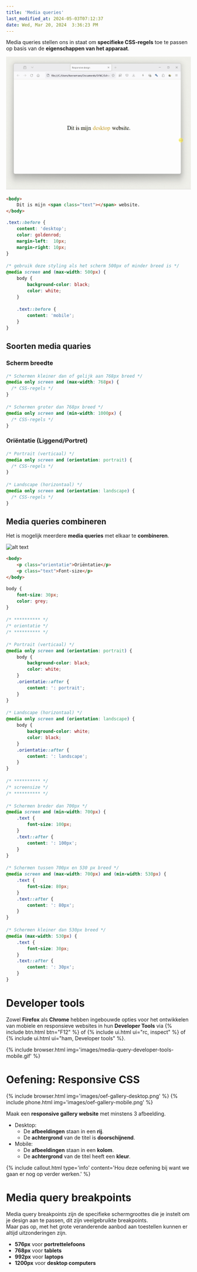 ```yaml
---
title: 'Media queries'
last_modified_at: 2024-05-03T07:12:37
date: Wed, Mar 20, 2024  3:36:23 PM
---
```


Media queries stellen ons in staat om **specifieke CSS-regels** toe te passen op basis van de **eigenschappen van het apparaat**.

![](images/media-query.gif)

```html
<body>
	Dit is mijn <span class="text"></span> website.
</body>
```

```css
.text::before {
    content: 'desktop';
    color: goldenrod;
    margin-left:  10px;
    margin-right: 10px;
}

/* gebruik deze styling als het scherm 500px of minder breed is */
@media screen and (max-width: 500px) {
    body {
        background-color: black;
        color: white;
    }
    
    .text::before {
        content: 'mobile';
    }
}
```

## Soorten media quaries

### Scherm breedte

```css
/* Schermen kleiner dan of gelijk aan 768px breed */
@media only screen and (max-width: 768px) {
  /* CSS-regels */
}

/* Schermen groter dan 768px breed */
@media only screen and (min-width: 1000px) {
  /* CSS-regels */
}
```

### Oriëntatie (Liggend/Portret)

```css
/* Portrait (verticaal) */
@media only screen and (orientation: portrait) {
  /* CSS-regels */
}

/* Landscape (horizontaal) */
@media only screen and (orientation: landscape) {
  /* CSS-regels */
}

```

## Media queries combineren

Het is mogelijk meerdere **media queries** met elkaar te **combineren**.

![alt text](images/media-query-combine.gif)

```html
<body>
    <p class="orientatie">Oriëntatie</p>
    <p class="text">Font-size</p>
</body>
```

```css
body {
    font-size: 30px;
    color: grey;
}

/* ********** */
/* orientatie */
/* ********** */

/* Portrait (verticaal) */
@media only screen and (orientation: portrait) {
    body {
        background-color: black;
        color: white;
    }
    .orientatie::after {
        content: ': portrait';
    }
}
  
/* Landscape (horizontaal) */
@media only screen and (orientation: landscape) {
    body {
        background-color: white;
        color: black;
    }
    .orientatie::after {
        content: ': landscape';
    }
}

/* ********** */
/* screensize */
/* ********** */

/* Schermen breder dan 700px */
@media screen and (min-width: 700px) {
    .text {
        font-size: 100px;
    }
    .text::after {
        content: ': 100px';
    }
}

/* Schermen tussen 700px en 530 px breed */
@media screen and (max-width: 700px) and (min-width: 530px) {
    .text {
        font-size: 80px;
    }
    .text::after {
        content: ': 80px';
    }
}

/* Schermen kleiner dan 530px breed */
@media (max-width: 530px) {
    .text {
        font-size: 30px;
    }
    .text::after {
        content: ': 30px';
    }
}
```

# Developer tools

Zowel **Firefox** als **Chrome** hebben ingebouwde opties voor het ontwikkelen van mobiele en responsieve websites in hun **Developer Tools** via {% include btn.html btn="F12" %} of {% include ui.html ui="rc, inspect" %} of {% include ui.html ui="ham, Developer tools" %}.  

{% include browser.html img='images/media-query-developer-tools-mobile.gif' %}

# Oefening: Responsive CSS

{% include browser.html img='images/oef-gallery-desktop.png' %}
{% include phone.html img='images/oef-gallery-mobile.png' %}

Maak een **responsive gallery website** met minstens 3 afbeelding.
- Desktop:
    - De **afbeeldingen** staan in een **rij**.
    - De **achtergrond** van de titel is **doorschijnend**.
- Mobile:
    - De **afbeeldingen** staan in een **kolom**.
    - De **achtergrond** van de titel heeft een **kleur**.
    
{% include callout.html type='info' content='Hou deze oefening bij want we gaan er nog op verder werken.' %}

# Media query breakpoints

Media query breakpoints zijn de specifieke schermgroottes die je instelt om je design aan te passen, dit zijn veelgebruikte breakpoints.  
Maar pas op, met het grote veranderende aanbod aan toestellen kunnen er altijd uitzonderingen zijn.

- **576px** voor **portrettelefoons**
- **768px** voor **tablets**
- **992px** voor **laptops**
- **1200px** voor **desktop computers**